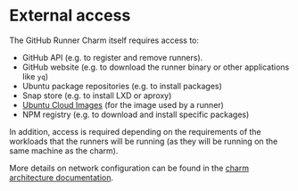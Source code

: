 # External access

The GitHub Runner Charm itself requires access to:

- GitHub API (e.g. to register and remove runners).
- GitHub website (e.g. to download the runner binary or other applications like `yq`)
- Ubuntu package repositories (e.g. to install packages)
- Snap store (e.g. to install LXD or aproxy)
- [Ubuntu Cloud Images](https://cloud-images.ubuntu.com/) (for the image used by a runner)
- NPM registry (e.g. to download and install specific packages)

In addition, access is required depending on the requirements of the workloads that the runners
will be running (as they will be running on the same machine as the charm).

More details on network configuration can be found in the
[charm architecture documentation](https://charmhub.io/github-runner/docs/local-lxd-explanation-charm-architecture).